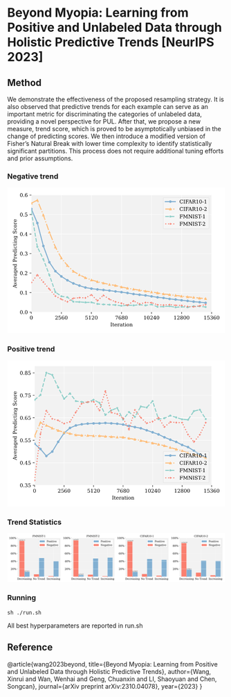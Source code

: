 # Beyond Myopia: Learning from Positive and Unlabeled Data through Holistic Predictive Trends [NeurIPS 2023]
## Method
We demonstrate the effectiveness of the proposed resampling strategy. It is also observed that predictive trends for each example can serve as an important metric for discriminating the categories of unlabeled data, providing a novel perspective for PUL. After that, we propose a new measure, trend score, which is proved to be asymptotically unbiased in the change of predicting scores. We then introduce a modified version of Fisher’s Natural Break with lower time complexity to identify statistically significant partitions. This process does not require additional tuning efforts and prior assumptions.
### Negative trend
<p align="center">
  <img src="pics/negative_trend_00.png" width="700">
</p>

### Positive trend
<p align="center">
  <img src="pics/positive_trend_00.png" width="700">
</p>

### Trend Statistics
<p align="center">
  <img src="pics/trend_statistic_00.png" width="1200">
</p>

### Running
```
sh ./run.sh
```
All best hyperparameters are reported in run.sh
## Reference
@article{wang2023beyond,
  title={Beyond Myopia: Learning from Positive and Unlabeled Data through Holistic Predictive Trends},
  author={Wang, Xinrui and Wan, Wenhai and Geng, Chuanxin and LI, Shaoyuan and Chen, Songcan},
  journal={arXiv preprint arXiv:2310.04078},
  year={2023}
}
